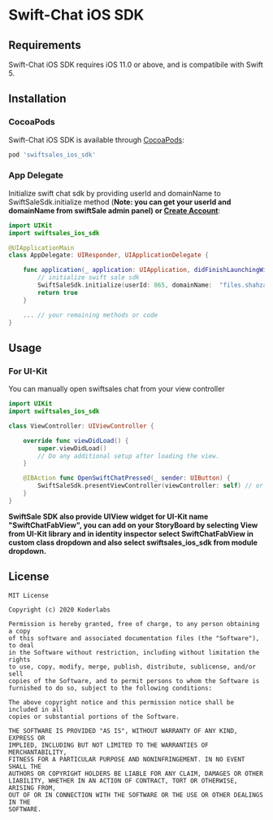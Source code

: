 # Swift-Chat iOS SDK

## Requirements
Swift-Chat iOS SDK requires iOS 11.0 or above, and is compatibile with Swift 5.

## Installation
### CocoaPods
Swift-Chat iOS SDK is available through [CocoaPods](http://cocoapods.org):

```ruby
pod 'swiftsales_ios_sdk'
```

### App Delegate
Initialize swift chat sdk by providing userId and domainName to SwiftSaleSdk.initialize method (**Note: you can get your userId and domainName from swiftSale admin panel) or [Create Account](https://app.swiftchat.io)**:

```swift
import UIKit
import swiftsales_ios_sdk

@UIApplicationMain
class AppDelegate: UIResponder, UIApplicationDelegate {

    func application(_ application: UIApplication, didFinishLaunchingWithOptions launchOptions: [UIApplication.LaunchOptionsKey: Any]?) -> Bool {
        // initialize swift sale sdk
        SwiftSaleSdk.initialize(userId: 865, domainName:  "files.shahzaibsheikh.com")
        return true
    }

    ... // your remaining methods or code
}

```

## Usage

### For UI-Kit

You can manually open swiftsales chat from your view controller

```swift
import UIKit
import swiftsales_ios_sdk

class ViewController: UIViewController {

    override func viewDidLoad() {
        super.viewDidLoad()
        // Do any additional setup after loading the view.
    }

    @IBAction func OpenSwiftChatPressed(_ sender: UIButton) {
        SwiftSaleSdk.presentViewController(viewController: self) // or you can push SwiftSaleSdk.pushViewController(navigationController: self.navigationController)
    }
}
```

**SwiftSale SDK also provide UIView widget for UI-Kit name "SwiftChatFabView", you can add on your StoryBoard by selecting View from UI-Kit library and in identity inspector select SwiftChatFabView in custom class dropdown and also select swiftsales_ios_sdk from module dropdown.**


## License
```
MIT License

Copyright (c) 2020 Koderlabs

Permission is hereby granted, free of charge, to any person obtaining a copy
of this software and associated documentation files (the "Software"), to deal
in the Software without restriction, including without limitation the rights
to use, copy, modify, merge, publish, distribute, sublicense, and/or sell
copies of the Software, and to permit persons to whom the Software is
furnished to do so, subject to the following conditions:

The above copyright notice and this permission notice shall be included in all
copies or substantial portions of the Software.

THE SOFTWARE IS PROVIDED "AS IS", WITHOUT WARRANTY OF ANY KIND, EXPRESS OR
IMPLIED, INCLUDING BUT NOT LIMITED TO THE WARRANTIES OF MERCHANTABILITY,
FITNESS FOR A PARTICULAR PURPOSE AND NONINFRINGEMENT. IN NO EVENT SHALL THE
AUTHORS OR COPYRIGHT HOLDERS BE LIABLE FOR ANY CLAIM, DAMAGES OR OTHER
LIABILITY, WHETHER IN AN ACTION OF CONTRACT, TORT OR OTHERWISE, ARISING FROM,
OUT OF OR IN CONNECTION WITH THE SOFTWARE OR THE USE OR OTHER DEALINGS IN THE
SOFTWARE.
```
